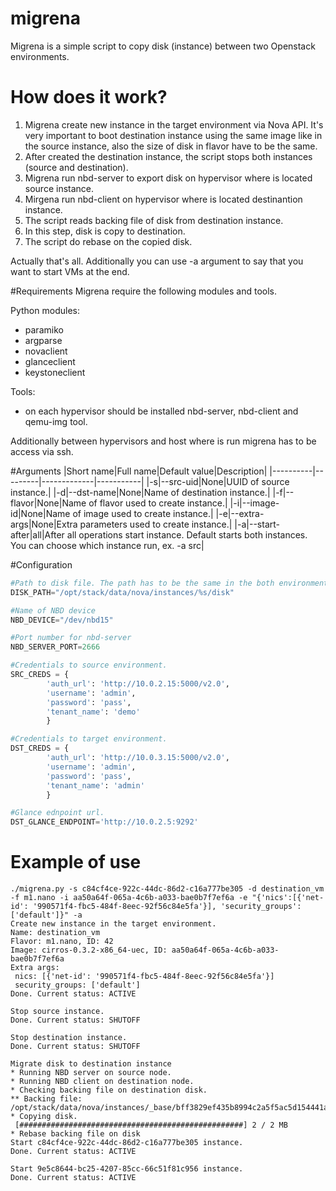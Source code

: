 # migrena
Migrena is a simple script to copy disk (instance) between two Openstack environments. 

# How does it work?
1. Migrena create new instance in the target environment via Nova API. It's very important to boot destination instance using the same image like in the source instance, also the size of disk in flavor have to be the same.
2. After created the destination instance, the script stops both instances (source and destination).
3. Migrena run nbd-server to export disk on hypervisor where is located source instance.
4. Mirgena run nbd-client on hypervisor where is located destinantion instance.
5. The script reads backing file of disk from destination instance.
6. In this step, disk is copy to destination.
7. The script do rebase on the copied disk.

Actually that's all. Additionally you can use -a argument to say that you want to start VMs at the end. 

#Requirements
Migrena require the following modules and tools.

Python modules:
- paramiko
- argparse
- novaclient
- glanceclient
- keystoneclient

Tools:
- on each hypervisor should be installed nbd-server, nbd-client and qemu-img tool.

Additionally between hypervisors and host where is run migrena has to be access via ssh.

#Arguments
|Short name|Full name|Default value|Description|
|----------|---------|-------------|-----------|
|-s|--src-uid|None|UUID of source instance.|
|-d|--dst-name|None|Name of destination instance.|
|-f|--flavor|None|Name of flavor used to create instance.|
|-i|--image-id|None|Name of image used to create instance.|
|-e|--extra-args|None|Extra parameters used to create instance.|
|-a|--start-after|all|After all operations start instance. Default starts both instances. You can choose which instance run, ex. -a src|

#Configuration
```python
#Path to disk file. The path has to be the same in the both environment.
DISK_PATH="/opt/stack/data/nova/instances/%s/disk"

#Name of NBD device
NBD_DEVICE="/dev/nbd15"

#Port number for nbd-server
NBD_SERVER_PORT=2666

#Credentials to source environment. 
SRC_CREDS = {
        'auth_url': 'http://10.0.2.15:5000/v2.0',
        'username': 'admin',
        'password': 'pass',
        'tenant_name': 'demo'
        }

#Credentials to target environment.
DST_CREDS = {
        'auth_url': 'http://10.0.3.15:5000/v2.0',
        'username': 'admin',
        'password': 'pass',
        'tenant_name': 'admin'
        }

#Glance ednpoint url.
DST_GLANCE_ENDPOINT='http://10.0.2.5:9292'
```
# Example of use
```
./migrena.py -s c84cf4ce-922c-44dc-86d2-c16a777be305 -d destination_vm -f m1.nano -i aa50a64f-065a-4c6b-a033-bae0b7f7ef6a -e "{'nics':[{'net-id': '990571f4-fbc5-484f-8eec-92f56c84e5fa'}], 'security_groups': ['default']}" -a
Create new instance in the target environment.
Name: destination_vm
Flavor: m1.nano, ID: 42
Image: cirros-0.3.2-x86_64-uec, ID: aa50a64f-065a-4c6b-a033-bae0b7f7ef6a
Extra args:
 nics: [{'net-id': '990571f4-fbc5-484f-8eec-92f56c84e5fa'}]
 security_groups: ['default']
Done. Current status: ACTIVE

Stop source instance.
Done. Current status: SHUTOFF

Stop destination instance.
Done. Current status: SHUTOFF

Migrate disk to destination instance
* Running NBD server on source node.
* Running NBD client on destination node.
* Checking backing file on destination disk.
** Backing file: /opt/stack/data/nova/instances/_base/bff3829ef435b8994c2a5f5ac5d154441abc5578
* Copying disk.
 [##################################################] 2 / 2 MB
* Rebase backing file on disk
Start c84cf4ce-922c-44dc-86d2-c16a777be305 instance.
Done. Current status: ACTIVE

Start 9e5c8644-bc25-4207-85cc-66c51f81c956 instance.
Done. Current status: ACTIVE
```
